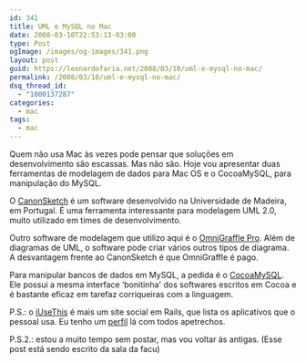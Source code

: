 ```yaml
---
id: 341
title: UML e MySQL no Mac
date: 2008-03-10T22:53:13-03:00
type: Post
ogImage: /images/og-images/341.png
layout: post
guid: https://leonardofaria.net/2008/03/10/uml-e-mysql-no-mac/
permalink: /2008/03/10/uml-e-mysql-no-mac/
dsq_thread_id:
  - "1000137287"
categories:
  - mac
tags:
  - mac
---
```

Quem não usa Mac às vezes pode pensar que soluções em desenvolvimento são escassas. Mas não são. Hoje vou apresentar duas ferramentas de modelagem de dados para Mac OS e o CocoaMySQL, para manipulação do MySQL.

O [CanonSketch](http://dme.uma.pt/projects/canonsketch/) é um software desenvolvido na Universidade de Madeira, em Portugal. É uma ferramenta interessante para modelagem UML 2.0, muito utilizado em times de desenvolvimento.

Outro software de modelagem que utilizo aqui é o [OmniGraffle Pro](http://www.omnigroup.com/applications/omnigraffle/). Além de diagramas de UML, o software pode criar vários outros tipos de diagrama. A desvantagem frente ao CanonSketch é que OmniGraffle é pago.

Para manipular bancos de dados em MySQL, a pedida é o [CocoaMySQL](http://cocoamysql.sourceforge.net/). Ele possui a mesma interface &#8216;bonitinha' dos softwares escritos em Cocoa e é bastante eficaz em tarefaz corriqueiras com a linguagem.

P.S.: o [iUseThis](http://www.iusethis.com) é mais um site social em Rails, que lista os aplicativos que o pessoal usa. Eu tenho um [perfil](http://osx.iusethis.com/user/leozera) lá com todos apetrechos.

P.S.2.: estou a muito tempo sem postar, mas vou voltar às antigas. (Esse post está sendo escrito da sala da facu)
